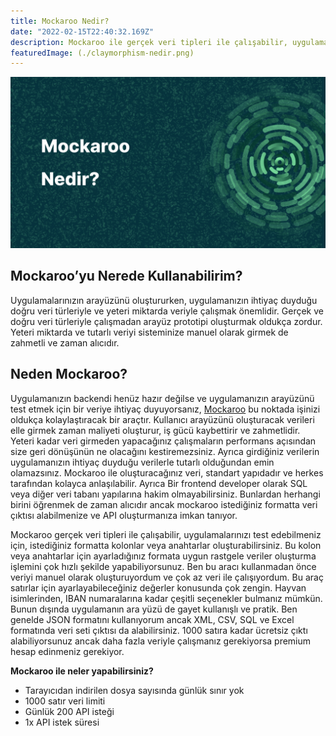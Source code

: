 ```yaml
---
title: Mockaroo Nedir?
date: "2022-02-15T22:40:32.169Z"
description: Mockaroo ile gerçek veri tipleri ile çalışabilir, uygulamalarınızı test edebilmeniz için, istediğiniz formatta kolonlar veya anahtarlar oluşturabilirsiniz.
featuredImage: (./claymorphism-nedir.png)
---
```


![Mockaroo Nedir](./mockaroo-nedir.jpg)

## Mockaroo’yu Nerede Kullanabilirim?

Uygulamalarınızın arayüzünü oluştururken, uygulamanızın ihtiyaç duyduğu doğru veri türleriyle ve yeteri miktarda veriyle çalışmak önemlidir. Gerçek ve doğru veri türleriyle çalışmadan arayüz prototipi oluşturmak oldukça zordur. Yeteri miktarda ve tutarlı veriyi sisteminize manuel olarak girmek de zahmetli ve zaman alıcıdır.

## Neden Mockaroo?

Uygulamanızın backendi henüz hazır değilse ve uygulamanızın arayüzünü test etmek için bir veriye ihtiyaç duyuyorsanız, [Mockaroo](https://www.mockaroo.com/) bu noktada işinizi oldukça kolaylaştıracak bir araçtır. Kullanıcı arayüzünü oluşturacak verileri elle girmek zaman maliyeti oluşturur, iş gücü kaybettirir ve zahmetlidir. Yeteri kadar veri girmeden yapacağınız çalışmaların performans açısından size geri dönüşünün ne olacağını kestiremezsiniz. Ayrıca girdiğiniz verilerin uygulamanızın ihtiyaç duyduğu verilerle tutarlı olduğundan emin olamazsınız. Mockaroo ile oluşturacağınız veri, standart yapıdadır ve herkes tarafından kolayca anlaşılabilir. Ayrıca Bir frontend developer olarak SQL veya diğer veri tabanı yapılarına hakim olmayabilirsiniz. Bunlardan herhangi birini öğrenmek de zaman alıcıdır ancak mockaroo istediğiniz formatta veri çıktısı alabilmenize ve API oluşturmanıza imkan tanıyor.

Mockaroo gerçek veri tipleri ile çalışabilir, uygulamalarınızı test edebilmeniz için, istediğiniz formatta kolonlar veya anahtarlar oluşturabilirsiniz. Bu kolon veya anahtarlar için ayarladığınız formata uygun rastgele veriler oluşturma işlemini çok hızlı şekilde yapabiliyorsunuz. Ben bu aracı kullanmadan önce veriyi manuel olarak oluşturuyordum ve çok az veri ile çalışıyordum. Bu araç satırlar için ayarlayabileceğiniz değerler konusunda çok zengin. Hayvan isimlerinden, IBAN numaralarına kadar çeşitli seçenekler bulmanız mümkün. Bunun dışında uygulamanın ara yüzü de gayet kullanışlı ve pratik. Ben genelde JSON formatını kullanıyorum ancak XML, CSV, SQL ve Excel formatında veri seti çıktısı da alabilirsiniz. 1000 satıra kadar ücretsiz çıktı alabiliyorsunuz ancak daha fazla veriyle çalışmanız gerekiyorsa premium hesap edinmeniz gerekiyor.

**Mockaroo ile neler yapabilirsiniz?**

- Tarayıcıdan indirilen dosya sayısında günlük sınır yok
- 1000 satır veri limiti
- Günlük 200 API isteği
- 1x API istek süresi
